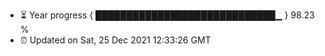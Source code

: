 - ⏳ Year progress { █████████████████████████████▁ } 98.23 %
- ⏰ Updated on Sat, 25 Dec 2021 12:33:26 GMT

